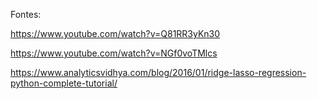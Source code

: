 Fontes:

https://www.youtube.com/watch?v=Q81RR3yKn30

https://www.youtube.com/watch?v=NGf0voTMlcs

https://www.analyticsvidhya.com/blog/2016/01/ridge-lasso-regression-python-complete-tutorial/
